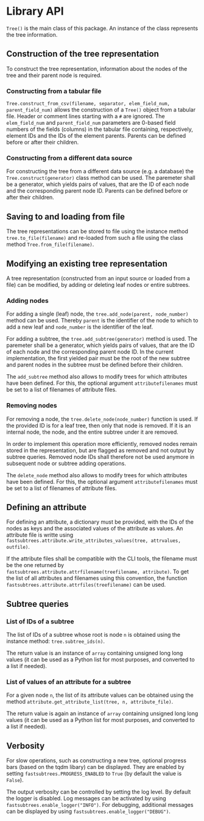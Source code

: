# Library API

``Tree()`` is the main class of this package. An instance of the class
represents the tree information.

## Construction of the tree representation

To construct the tree representation, information about
the nodes of the tree and their parent node is required.

### Constructing from a tabular file

`Tree.construct_from_csv(filename, separator, elem_field_num, parent_field_num)`
allows the construction of a `Tree()` object from a tabular file.
Header or comment lines starting with a `#` are ignored.
The `elem_field_num` and `parent_field_num` parameters are 0-based field
numbers of the fields (columns) in the tabular file containing, respectively,
element IDs and the IDs of the element parents. Parents can be defined before
or after their children.

### Constructing from a different data source

For constructing the tree from a different data source (e.g. a database)
the `Tree.construct(generator)` class method can be used.
The paremeter shall be a generator, which yields pairs of values, that
are the ID of each node and the corresponding parent node ID.
Parents can be defined before or after their children.

## Saving to and loading from file

The tree representations can be stored to file using the instance method
`tree.to_file(filename)` and re-loaded from such a file using
the class method `Tree.from_file(filename)`.

## Modifying an existing tree representation

A tree representation (constructed from an input source or loaded from
a file) can be modified, by adding or deleting leaf nodes or entire subtrees.

### Adding nodes

For adding a single (leaf) node, the `tree.add_node(parent, node_number)`
method can be used.
Thereby `parent` is the identifier of the node to which to add a new leaf
and `node_number` is the identifier of the leaf.

For adding a subtree, the `tree.add_subtree(generator)` method is used.
The paremeter shall be a generator, which yields pairs of values, that
are the ID of each node and the corresponding parent node ID. In the current
implementation, the first yielded pair must be the root of the new subtree
and parent nodes in the subtree must be defined before their children.

The ``add_subtree`` method also allows to modify trees for which attributes
have been defined. For this, the optional argument ``attributefilenames``
must be set to a list of filenames of attribute files.

### Removing nodes

For removing a node, the `tree.delete_node(node_number)` function is used.
If the provided ID is for a leaf tree, then only that node is removed.
If it is an internal node, the node, and the entire subtree under it
are removed.

In order to implement this operation more efficiently, removed nodes remain
stored in the representation, but are flagged as removed and not output
by subtree queries. Removed node IDs shall therefore not be used anymore
in subsequent node or subtree adding operations.

The ``delete_node`` method also allows to modify trees for which attributes
have been defined. For this, the optional argument ``attributefilenames``
must be set to a list of filenames of attribute files.

## Defining an attribute

For defining an attribute, a dictionary must be provided, with the IDs
of the nodes as keys and the associated values of the attribute as values.
An attribute file is writte using
``fastsubtrees.attribute.write_attributes_values(tree, attrvalues, outfile)``.

If the attribute files shall be compatible with the CLI tools,
the filename must be the one returned by
``fastsubtrees.attribute.attrfilename(treefilename, attribute)``.
To get the list of all attributes and filenames using this convention,
the function ``fastsubtrees.attribute.attrfiles(treefilename)`` can be used.

## Subtree queries

### List of IDs of a subtree

The list of IDs of a subtree whose root is node `n` is obtained using the
instance method: `tree.subtree_ids(n)`.

The return value is an instance of `array` containing unsigned long long
values (it can be used as a Python list for most purposes, and converted to
a list if needed).

### List of values of an attribute for a subtree
For a given node `n`, the list of its attribute values can be obtained
using the method `attribute.get_attribute_list(tree, n, attribute_file)`.

The return value is again an instance of `array` containing unsigned long long
values (it can be used as a Python list for most purposes, and converted to
a list if needed).

## Verbosity

For slow operations, such as constructing a new tree, optional progress bars
(based on the tqdm libary) can be displayed. They are enabled by setting
`fastsubtrees.PROGRESS_ENABLED` to `True` (by default the value is `False`).

The output verbosity can be controlled by setting the log level.
By default the logger is disabled.
Log messages can be activated by using `fastsubtrees.enable_logger("INFO")`.
For debugging, additional messages can be displayed by using
`fastsubtrees.enable_logger("DEBUG")`.
